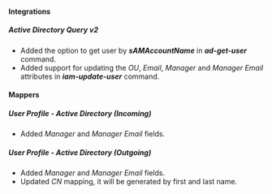 
#### Integrations
##### Active Directory Query v2
- Added the option to get user by ***sAMAccountName*** in ***ad-get-user*** command.
- Added support for updating the *OU*, *Email*, *Manager* and *Manager Email* attributes in ***iam-update-user*** command.

#### Mappers
##### User Profile - Active Directory (Incoming)
- Added *Manager* and *Manager Email* fields.
##### User Profile - Active Directory (Outgoing)
- Added *Manager* and *Manager Email* fields.
- Updated *CN* mapping, it will be generated by first and last name.